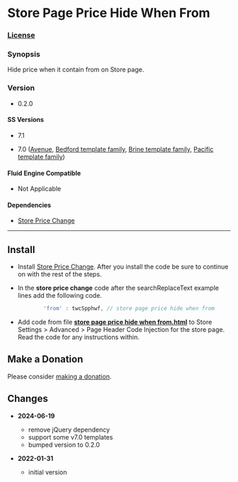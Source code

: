 # Store Page Price Hide When From

### [License][1]

### Synopsis

Hide price when it contain from on Store page.

### Version

  * 0.2.0

#### SS Versions

  * 7.1
  
  * 7.0 ([Avenue][2], [Bedford template family][3], [Brine template family][4], [Pacific template family][5])

#### Fluid Engine Compatible

  * Not Applicable

#### Dependencies

  * [Store Price Change][6]

---

## Install

* Install [Store Price Change][6]. After you install the code be sure to
  continue on with the rest of the steps.
  
* In the **store price change** code after the searchReplaceText example lines
  add the following code.
  
  ```javascript
          'from' : twcSpphwf, // store page price hide when from
  ```
  
* Add code from file **[store page price hide when from.html][7]** to
  Store Settings > Advanced > Page Header Code Injection for the store page.
  Read the code for any instructions within.

## Make a Donation

Please consider [making a donation][8].

## Changes

* **2024-06-19**

  * remove jQuery dependency
  * support some v7.0 templates
  * bumped version to 0.2.0
  
* **2022-01-31**

  * initial version

[1]: https://github.com/tomsWebConsulting/twcsl/blob/main/LICENSE.txt#L1
[2]: https://support.squarespace.com/hc/en-us/articles/205815498-Avenue-template
[3]: https://support.squarespace.com/hc/en-us/articles/205825968-Bedford-template-family
[4]: https://support.squarespace.com/hc/en-us/articles/212512738-Brine-template-family
[5]: https://support.squarespace.com/hc/en-us/articles/206545347
[6]: https://github.com/tomsWebConsulting/twcsl/tree/main/Store%20Price%20Change#store-price-change
[7]: store%20page%20price%20hide%20when%20from.html#L1
[8]: https://github.com/tomsWebConsulting/twcsl#make-a-donation
